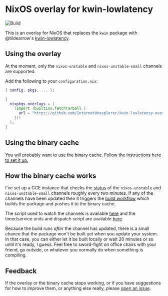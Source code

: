 # NixOS overlay for kwin-lowlatency

![Build](https://github.com/InternetUnexplorer/kwin-lowlatency-overlay/workflows/Build/badge.svg)

This is an overlay for NixOS that replaces the `kwin` package with
@tildearrow's [kwin-lowlatency][1].

## Using the overlay

At the moment, only the `nixos-unstable` and `nixos-unstable-small` channels
are supported.

Add the following to your `configuration.nix`:
```nix
{ config, pkgs, ... }:

{
  nixpkgs.overlays = [
    (import (builtins.fetchTarball {
      url = "https://github.com/InternetUnexplorer/kwin-lowlatency-overlay/archive/main.tar.gz";
    }))
  ];
}
```

## Using the binary cache

You will probably want to use the binary cache. [Follow the instructions here
to set it up.][2]

## How the binary cache works

I've set up a GCE instance that checks the [status][3] of the
`nixos-unstable` and `nixos-unstable-small` channels roughly every two
minutes. If any of the channels have been updated then it triggers the
[build workflow][4] which builds the package and pushes it to the binary
cache.

The script used to watch the channels is available [here][5] and the
timer/service units and dispatch script are available [here][6].

Because the build runs _after_ the channel has updated, there is a small
chance that the package won't be built yet when you update your system. In
that case, you can either let it be built locally or wait 20 minutes or so
until it's ready, I guess. Feel free to sword-fight on office chairs with
your friend, go outside, or whatever you normally do when something is
compiling.

## Feedback

If the overlay or the binary cache stops working, or if you have suggestions
for how to improve them, or anything else really, please [open an issue][7].

[1]: https://github.com/tildearrow/kwin-lowlatency
[2]: https://app.cachix.org/cache/kwin-lowlatency
[3]: https://status.nixos.org
[4]: https://github.com/InternetUnexplorer/kwin-lowlatency-overlay/blob/main/.github/workflows/build.yml
[5]: https://github.com/InternetUnexplorer/nix-channel-watcher
[6]: https://gist.github.com/InternetUnexplorer/32afbf1c1cc862c62c7107ff10cb069f
[7]: https://github.com/InternetUnexplorer/kwin-lowlatency-overlay/issues/new
